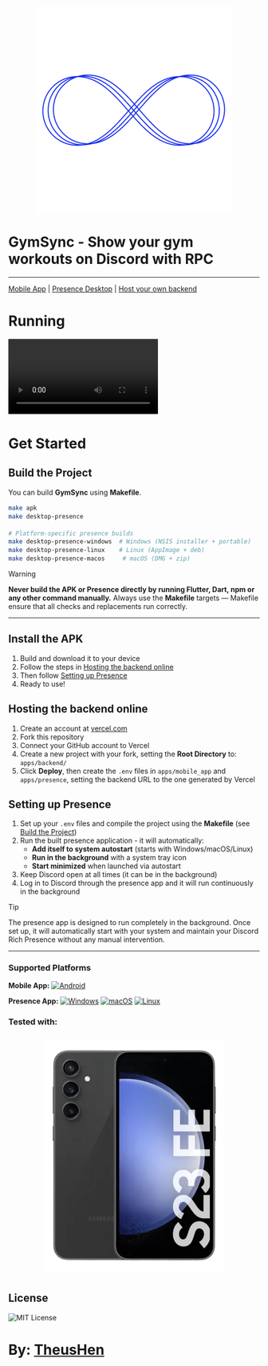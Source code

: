 <p align="center">
  <img src="https://raw.githubusercontent.com/TheusHen/GymSync/refs/heads/main/.github/assets/Logo.png" alt="GymSync Logo" />
</p>

# GymSync - Show your gym workouts on Discord with RPC
---

[Mobile App](./apps/mobile_app) |
[Presence Desktop](./apps/presence) |
[Host your own backend](#hosting-the-backend-online)

# Running
![Running Video](https://github.com/TheusHen/GymSync/raw/refs/heads/main/.github/assets/running.mp4)

# Get Started

## Build the Project

You can build **GymSync** using **Makefile**.

```bash
make apk
make desktop-presence

# Platform-specific presence builds
make desktop-presence-windows  # Windows (NSIS installer + portable)
make desktop-presence-linux    # Linux (AppImage + deb)
make desktop-presence-macos     # macOS (DMG + zip)
```

> [!WARNING]
> **Never build the APK or Presence directly by running Flutter, Dart, npm or any other command manually.**
> Always use the **Makefile** targets — Makefile ensure that all checks and replacements run correctly.

---

## Install the APK

1. Build and download it to your device
2. Follow the steps in [Hosting the backend online](#hosting-the-backend-online)
3. Then follow [Setting up Presence](#setting-up-presence)
4. Ready to use!

## Hosting the backend online

1. Create an account at [vercel.com](https://vercel.com)
2. Fork this repository
3. Connect your GitHub account to Vercel
4. Create a new project with your fork, setting the **Root Directory** to: `apps/backend/`
5. Click **Deploy**, then create the `.env` files in `apps/mobile_app` and `apps/presence`, setting the backend URL to the one generated by Vercel

## Setting up Presence

1. Set up your `.env` files and compile the project using the **Makefile** (see [Build the Project](#build-the-project))
2. Run the built presence application - it will automatically:
   - **Add itself to system autostart** (starts with Windows/macOS/Linux)
   - **Run in the background** with a system tray icon
   - **Start minimized** when launched via autostart
3. Keep Discord open at all times (it can be in the background)
4. Log in to Discord through the presence app and it will run continuously in the background

> [!TIP]
> The presence app is designed to run completely in the background. Once set up, it will automatically start with your system and maintain your Discord Rich Presence without any manual intervention.

---

### Supported Platforms

**Mobile App:**
[![Android](https://img.shields.io/badge/Android-3DDC84?style=for-the-badge\&logo=android\&logoColor=white)]()

**Presence App:**
[![Windows](https://img.shields.io/badge/Windows-0078D6?style=for-the-badge\&logo=windows\&logoColor=white)]()
[![macOS](https://img.shields.io/badge/macOS-000000?style=for-the-badge\&logo=apple\&logoColor=white)]()
[![Linux](https://img.shields.io/badge/Linux-FCC624?style=for-the-badge\&logo=linux\&logoColor=black)]()

### Tested with:

<p align="center">
  <img src="./.github/assets/S23-FE.png" alt="Samsung S23 FE" style="margin: 10px;" />
</p>

## License

![MIT License](https://img.shields.io/badge/MIT-green?style=for-the-badge)

# By: [TheusHen](https://theushen.me)
